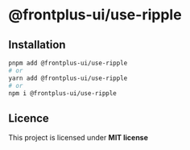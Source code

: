 # @frontplus-ui/use-ripple

## Installation

```sh
pnpm add @frontplus-ui/use-ripple
# or
yarn add @frontplus-ui/use-ripple
# or
npm i @frontplus-ui/use-ripple
```

## Licence

This project is licensed under **MIT license**

